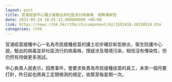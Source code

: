 ```yaml
---
layout: post
title: 官涌疫苗中心護士被驗出非社區流行病毒株　或無傳染性
date: 2021-05-24 18:01:13.000000000 +08:00
link: https://news.rthk.hk/rthk/ch/component/k2/1592418-20210524.htm
categories: rthk
---
```


官涌疫苗接種中心一名為市民接種疫苗的護士初步確診新型肺炎，衞生防護中心說，驗出的病毒並非社區流行的病毒株，懷疑涉及環境污染，相信沒有傳染性，但仍然有待做更多測試。

中心負責人就表示，因應事件，會要求負責為市民接種疫苗的員工，未來一個月要打針，昨日起也將員工定期檢測的規定，收緊至每星期一次。
